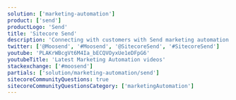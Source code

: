 ```yaml
---
solution: ['marketing-automation']
product: ['send']
productLogo: 'Send'
title: 'Sitecore Send'
description: 'Connecting with customers with Send marketing automation'
twitter: ['@Moosend', '#Moosend', '@SitecoreSend', '#SitecoreSend']
youtube: 'PLAKrWBcgVt6M4Ia_bECQVOyxUe1eDFpG6'
youtubeTitle: 'Latest Marketing Automation videos'
stackexchange: ['#moosend']
partials: ['solution/marketing-automation/send']
sitecoreCommunityQuestions: true
sitecoreCommunityQuestionsCategory: ['marketingAutomation']
---
```


